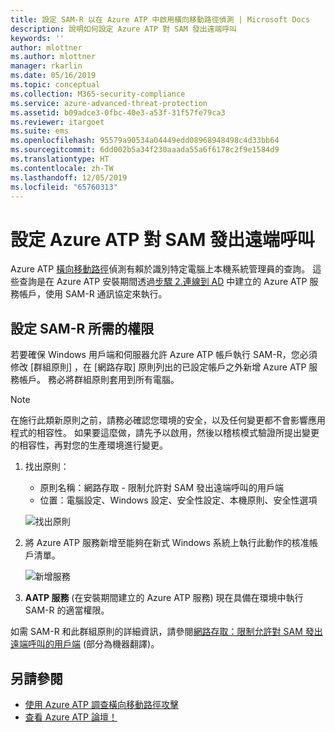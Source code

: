 ```yaml
---
title: 設定 SAM-R 以在 Azure ATP 中啟用橫向移動路徑偵測 | Microsoft Docs
description: 說明如何設定 Azure ATP 對 SAM 發出遠端呼叫
keywords: ''
author: mlottner
ms.author: mlottner
manager: rkarlin
ms.date: 05/16/2019
ms.topic: conceptual
ms.collection: M365-security-compliance
ms.service: azure-advanced-threat-protection
ms.assetid: b09adce3-0fbc-40e3-a53f-31f57fe79ca3
ms.reviewer: itargoet
ms.suite: ems
ms.openlocfilehash: 95579a90534a04449edd08968948498c4d33bb64
ms.sourcegitcommit: 6dd002b5a34f230aaada55a6f6178c2f9e1584d9
ms.translationtype: HT
ms.contentlocale: zh-TW
ms.lasthandoff: 12/05/2019
ms.locfileid: "65760313"
---
```

# <a name="configure-azure-atp-to-make-remote-calls-to-sam"></a>設定 Azure ATP 對 SAM 發出遠端呼叫
Azure ATP [橫向移動路徑](use-case-lateral-movement-path.md)偵測有賴於識別特定電腦上本機系統管理員的查詢。 這些查詢是在 Azure ATP 安裝期間透過[步驟 2.連線到 AD](install-atp-step2.md) 中建立的 Azure ATP 服務帳戶，使用 SAM-R 通訊協定來執行。

## <a name="configure-sam-r-required-permissions"></a>設定 SAM-R 所需的權限
若要確保 Windows 用戶端和伺服器允許 Azure ATP 帳戶執行 SAM-R，您必須修改 [群組原則]  ，在 [網路存取]  原則列出的已設定帳戶之外新增 Azure ATP 服務帳戶。 務必將群組原則套用到所有電腦。 

> [!Note]
> 在施行此類新原則之前，請務必確認您環境的安全，以及任何變更都不會影響應用程式的相容性。 如果要這麼做，請先予以啟用，然後以稽核模式驗證所提出變更的相容性，再對您的生產環境進行變更。

1. 找出原則：

   - 原則名稱：網路存取 - 限制允許對 SAM 發出遠端呼叫的用戶端
   - 位置：電腦設定、Windows 設定、安全性設定、本機原則、安全性選項
  
   ![找出原則](./media/samr-policy-location.png)

2. 將 Azure ATP 服務新增至能夠在新式 Windows 系統上執行此動作的核准帳戶清單。
 
   ![新增服務](./media/samr-add-service.png)

3. **AATP 服務** (在安裝期間建立的 Azure ATP 服務) 現在具備在環境中執行 SAM-R 的適當權限。



如需 SAM-R 和此群組原則的詳細資訊，請參閱[網路存取：限制允許對 SAM 發出遠端呼叫的用戶端](https://docs.microsoft.com/windows/security/threat-protection/security-policy-settings/network-access-restrict-clients-allowed-to-make-remote-sam-calls) \(部分為機器翻譯\)。



## <a name="see-also"></a>另請參閱
- [使用 Azure ATP 調查橫向移動路徑攻擊](use-case-lateral-movement-path.md)
- [查看 Azure ATP 論壇！](https://aka.ms/azureatpcommunity)
